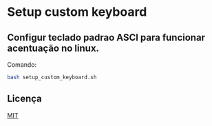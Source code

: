 # Setup custom keyboard


## Configur teclado padrao ASCI para funcionar acentuação no linux.

Comando:

```bash
bash setup_custom_keyboard.sh
```


## Licença

[MIT](https://choosealicense.com/licenses/mit/)

